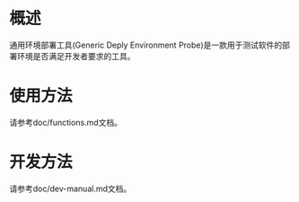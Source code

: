 # 概述

通用环境部署工具(Generic Deply Environment Probe)是一款用于测试软件的部署环境是否满足开发者要求的工具。

# 使用方法

请参考doc/functions.md文档。

# 开发方法

请参考doc/dev-manual.md文档。
